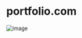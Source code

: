 # portfolio.com
![image](https://user-images.githubusercontent.com/81978998/120888870-455a6980-c618-11eb-82e2-01ae4a4ddf06.png)
